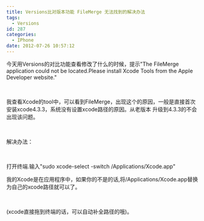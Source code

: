```yaml
---
title: Versions比对版本功能 FileMerge 无法找到的解决办法
tags:
  - Versions
id: 287
categories:
  - IPhone
date: 2012-07-26 10:57:12
---
```


今天用Versions的对比功能查看修改了什么的时候，提示"The FileMerge application could not be located.Please install Xcode Tools from the Apple Developer website."

&nbsp;

我查看Xcode的tool中，可以看到FileMerge，出现这个的原因，一般是直接首次安装xcode4.3.3，系统没有设置xcode路径的原因。从老版本 升级到4.3.3的不会出现该问题。

&nbsp;

解决办法：

&nbsp;

打开终端.输入"sudo xcode-select -switch /Applications/Xcode.app"

我的Xcode是在应用程序中，如果你的不是的话,将/Applications/Xcode.app替换为自己的xcode路径就可以了。

&nbsp;

(xcode直接拖到终端的话，可以自动补全路径的哦)。